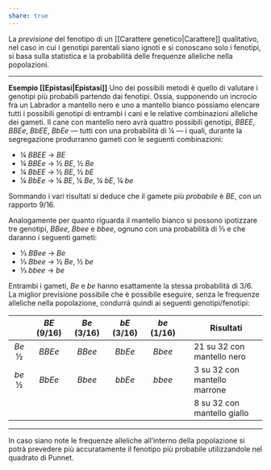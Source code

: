 ```yaml
---
share: true
---
```

La *previsione* del fenotipo di un [[Carattere genetico|Carattere]] qualitativo, nel caso in cui i genotipi parentali siano ignoti e si conoscano solo i fenotipi, si basa sulla statistica e la probabilità delle frequenze alleliche nella popolazioni.



---
**Esempio [[Epistasi|Epistasi]]**
Uno dei possibili metodi è quello di valutare i genotipi più probabili partendo dai fenotipi.
Ossia, supponendo un incrocio fra un Labrador a mantello nero e uno a mantello bianco possiamo elencare tutti i possibili genotipi di entrambi i cani e le relative combinazioni alleliche dei gameti.
Il cane con mantello nero avrà quattro possibili genotipi, $BBEE$, $BBEe$, $BbEE$, $BbEe$ — tutti con una probabilità di ¼ — i quali, durante la segregazione produrranno gameti con le seguenti combinazioni:
- ¼ $BBEE$ → $BE$
- ¼ $BBEe$ → ½ $BE$, ½ $Be$
- ¼ $BbEE$ → ½ $BE$, ½ $bE$
- ¼ $BbEe$ → ¼ $BE$, ¼ $Be$, ¼ $bE$, ¼ $be$  

Sommando i vari risultati si deduce che il gamete più *probabile* è $BE$, con un rapporto 9/16.

Analogamente per quanto riguarda il mantello bianco si possono ipotizzare tre genotipi, $BBee$, $Bbee$ e $bbee$, ognuno con una probabilità di ⅓ e che daranno i seguenti gameti:
- ⅓ $BBee$ → $Be$
- ⅓ $Bbee$ → ½ $Be$, ½ $be$
- ⅓ $bbee$ → $be$

Entrambi i gameti, $Be$ e $be$ hanno esattamente la stessa probabilità di 3/6.
La miglior previsione possibile che è possibile eseguire, senza le frequenze alleliche nella popolazione, condurrà quindi ai seguenti genotipi/fenotipi:

|        | $BE$ (9/16) | $Be$ (3/16) | $bE$ (3/16) |  $be$ (1/16) |     | Risultati                    |
|:------:|:---------:|:---------:|:---------:|:------:| --- | ---------------------------- |
| $Be$ ½ |  $BBEe$   |  $BBee$   |  $BbEe$   | $Bbee$ |     | 21 su 32 con mantello nero   |
| $be$ ½ |  $BbEe$   |  $Bbee$   |  $bbEe$   | $bbee$ |     | 3 su 32 con mantello marrone |
|        |           |           |           |        |     | 8 su 32 con mantello giallo  |

---
In caso siano note le frequenze alleliche all’interno della popolazione si potrà prevedere più accuratamente il fenotipo più probabile utilizzandole nel quadrato di Punnet.